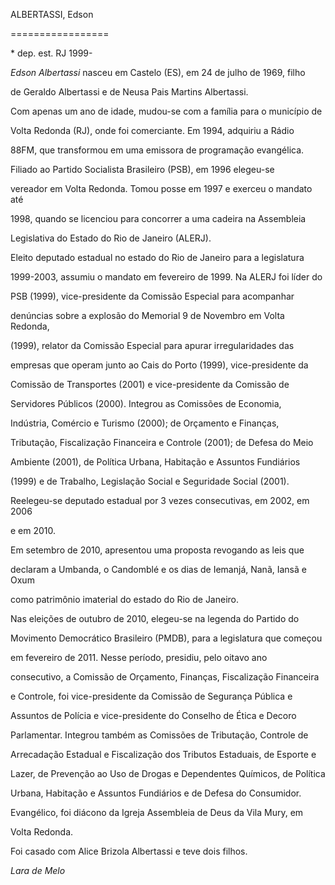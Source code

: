ALBERTASSI, Edson

=================



\* dep. est. RJ 1999-



*Edson Albertassi* nasceu em Castelo (ES), em 24 de julho de 1969, filho

de Geraldo Albertassi e de Neusa Pais Martins Albertassi.



Com apenas um ano de idade, mudou-se com a família para o município de

Volta Redonda (RJ), onde foi comerciante. Em 1994, adquiriu a Rádio

88FM, que transformou em uma emissora de programação evangélica.



Filiado ao Partido Socialista Brasileiro (PSB), em 1996 elegeu-se

vereador em Volta Redonda. Tomou posse em 1997 e exerceu o mandato até

1998, quando se licenciou para concorrer a uma cadeira na Assembleia

Legislativa do Estado do Rio de Janeiro (ALERJ).



Eleito deputado estadual no estado do Rio de Janeiro para a legislatura

1999-2003, assumiu o mandato em fevereiro de 1999. Na ALERJ foi líder do

PSB (1999), vice-presidente da Comissão Especial para acompanhar

denúncias sobre a explosão do Memorial 9 de Novembro em Volta Redonda,

(1999), relator da Comissão Especial para apurar irregularidades das

empresas que operam junto ao Cais do Porto (1999), vice-presidente da

Comissão de Transportes (2001) e vice-presidente da Comissão de

Servidores Públicos (2000). Integrou as Comissões de Economia,

Indústria, Comércio e Turismo (2000); de Orçamento e Finanças,

Tributação, Fiscalização Financeira e Controle (2001); de Defesa do Meio

Ambiente (2001), de Política Urbana, Habitação e Assuntos Fundiários

(1999) e de Trabalho, Legislação Social e Seguridade Social (2001).



Reelegeu-se deputado estadual por 3 vezes consecutivas, em 2002, em 2006

e em 2010.



Em setembro de 2010, apresentou uma proposta revogando as leis que

declaram a Umbanda, o Candomblé e os dias de Iemanjá, Nanã, Iansã e Oxum

como patrimônio imaterial do estado do Rio de Janeiro.



Nas eleições de outubro de 2010, elegeu-se na legenda do Partido do

Movimento Democrático Brasileiro (PMDB), para a legislatura que começou

em fevereiro de 2011. Nesse período, presidiu, pelo oitavo ano

consecutivo, a Comissão de Orçamento, Finanças, Fiscalização Financeira

e Controle, foi vice-presidente da Comissão de Segurança Pública e

Assuntos de Polícia e vice-presidente do Conselho de Ética e Decoro

Parlamentar. Integrou também as Comissões de Tributação, Controle de

Arrecadação Estadual e Fiscalização dos Tributos Estaduais, de Esporte e

Lazer, de Prevenção ao Uso de Drogas e Dependentes Químicos, de Política

Urbana, Habitação e Assuntos Fundiários e de Defesa do Consumidor.



Evangélico, foi diácono da Igreja Assembleia de Deus da Vila Mury, em

Volta Redonda.



Foi casado com Alice Brizola Albertassi e teve dois filhos.



*Lara de Melo*



